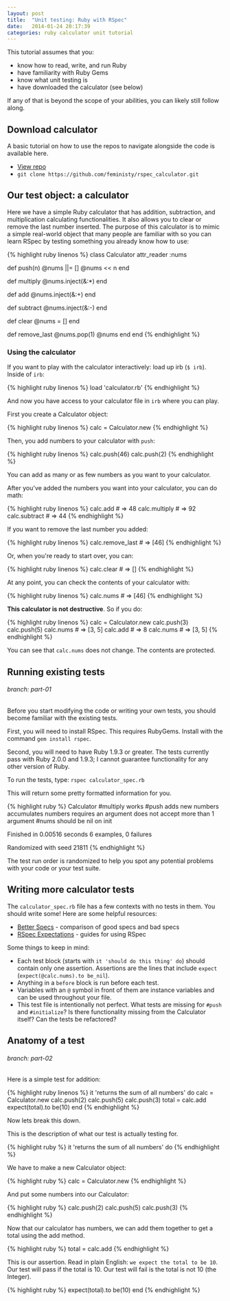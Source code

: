 ```yaml
---
layout: post
title:  "Unit testing: Ruby with RSpec"
date:   2014-01-24 20:17:39
categories: ruby calculator unit tutorial
---
```


This tutorial assumes that you:

* know how to read, write, and run Ruby
* have familiarity with Ruby Gems
* know what unit testing is
* have downloaded the calculator (see below)

If any of that is beyond the scope of your abilities, you can likely still follow along.

## Download calculator

A basic tutorial on how to use the repos to navigate alongside the code is available here.

* [View repo](https://github.com/feministy/rspec_calculator)
* `git clone https://github.com/feministy/rspec_calculator.git`

## Our test object: a calculator

Here we have a simple Ruby calculator that has addition, subtraction, and multiplication calculating functionalities. It also allows you to clear or remove the last number inserted. The purpose of this calculator is to mimic a simple real-world object that many people are familiar with so you can learn RSpec by testing something you already know how to use:

{% highlight ruby linenos %}
class Calculator
  attr_reader :nums

  def push(n)
    @nums ||= []
    @nums << n
  end

  def multiply
    @nums.inject(&:*)
  end

  def add
    @nums.inject(&:+)
  end

  def subtract
    @nums.inject(&:-)
  end

  def clear
    @nums = []
  end

  def remove_last
    @nums.pop(1)
    @nums
  end
end
{% endhighlight %}

### Using the calculator

If you want to play with the calculator interactively: load up irb (` $ irb `). Inside of `irb`:

{% highlight ruby linenos %}
load 'calculator.rb'
{% endhighlight %}

And now you have access to your calculator file in `irb` where you can play.

First you create a Calculator object:

{% highlight ruby linenos %}
calc = Calculator.new
{% endhighlight %}

Then, you add numbers to your calculator with `push`:

{% highlight ruby linenos %}
calc.push(46)
calc.push(2)
{% endhighlight %}

You can add as many or as few numbers as you want to your calculator.

After you've added the numbers you want into your calculator, you can do math:

{% highlight ruby linenos %}
calc.add # => 48
calc.multiply # => 92
calc.subtract # => 44
{% endhighlight %}

If you want to remove the last number you added:

{% highlight ruby linenos %}
calc.remove_last # => [46]
{% endhighlight %}

Or, when you're ready to start over, you can:

{% highlight ruby linenos %}
calc.clear # => []
{% endhighlight %}

At any point, you can check the contents of your calculator with:

{% highlight ruby linenos %}
calc.nums # => [46]
{% endhighlight %}

**This calculator is not destructive**. So if you do:

{% highlight ruby linenos %}
calc = Calculator.new
calc.push(3)
calc.push(5)
calc.nums # => [3, 5]
calc.add # => 8
calc.nums # => [3, 5]
{% endhighlight %}

You can see that `calc.nums` does not change. The contents are protected.

## Running existing tests

###### branch: part-01

Before you start modifying the code or writing your own tests, you should become familiar with the existing tests.

First, you will need to install RSpec. This requires RubyGems. Install with the command `gem install rspec`.

Second, you will need to have Ruby 1.9.3 or greater. The tests currently pass with Ruby 2.0.0 and 1.9.3; I cannot guarantee functionality for any other version of Ruby.

To run the tests, type: `rspec calculator_spec.rb`

This will return some pretty formatted information for you.

{% highlight ruby %}
Calculator
  #multiply
    works
  #push
    adds new numbers
    accumulates numbers
    requires an argument
    does not accept more than 1 argument
  #nums
    should be nil on init

Finished in 0.00516 seconds
6 examples, 0 failures

Randomized with seed 21811
{% endhighlight %}

The test run order is randomized to help you spot any potential problems with your code or your test suite.

## Writing more calculator tests

The `calculator_spec.rb` file has a few contexts with no tests in them. You should write some! Here are some helpful resources:

* [Better Specs](http://betterspecs.org/) - comparison of good specs and bad specs
* [RSpec Expectations](http://rubydoc.info/gems/rspec-expectations/frames) - guides for using RSpec

Some things to keep in mind:

* Each test block (starts with `it 'should do this thing' do`) should contain only one assertion. Assertions are the lines that include `expect` (`expect(@calc.nums).to be_nil`).
* Anything in a `before` block is run before each test.
* Variables with an `@` symbol in front of them are instance variables and can be used throughout your file.
* This test file is intentionally not perfect. What tests are missing for `#push` and `#initialize`? Is there functionality missing from the Calculator itself? Can the tests be refactored?

## Anatomy of a test

###### branch: part-02

Here is a simple test for addition:

{% highlight ruby linenos %}
it 'returns the sum of all numbers' do
  calc = Calculator.new
  calc.push(2)
  calc.push(5)
  calc.push(3)
  total = calc.add
  expect(total).to be(10)
end
{% endhighlight %}

Now lets break this down.

This is the description of what our test is actually testing for.

{% highlight ruby %}
it 'returns the sum of all numbers' do
{% endhighlight %}

We have to make a new Calculator object:

{% highlight ruby %}
  calc = Calculator.new
{% endhighlight %}

And put some numbers into our Calculator:

{% highlight ruby %}
  calc.push(2)
  calc.push(5)
  calc.push(3)
{% endhighlight %}

Now that our calculator has numbers, we can add them together to get a total using the add method.

{% highlight ruby %}
  total = calc.add
{% endhighlight %}

This is our assertion. Read in plain English: `we expect the total to be 10`. Our test will pass if the total is 10. Our test will fail is the total is not 10 (the Integer).

{% highlight ruby %}
  expect(total).to be(10)
end
{% endhighlight %}


